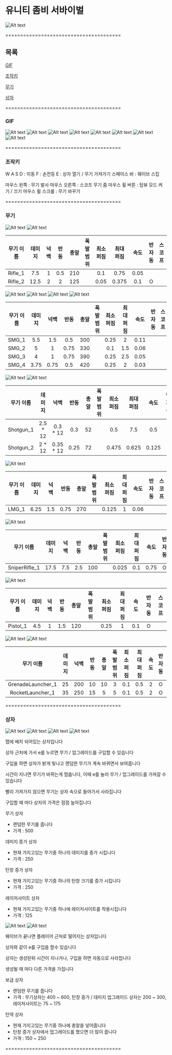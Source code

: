 # 유니티 좀비 서바이벌

![Alt text](/Images/Image_Title_1.png)

=======================================

## 목록
[GIF](https://github.com/Newfoldergames/Zombie#gif)

[조작키](https://github.com/Newfoldergames/Zombie#조작키)

[무기](https://github.com/Newfoldergames/Zombie#무기)

[상자](https://github.com/Newfoldergames/Zombie#상자)

=======================================

### GIF
![Alt text](/Images/Image_1.gif)
![Alt text](/Images/Image_2.gif)
![Alt text](/Images/Image_3.gif)
![Alt text](/Images/Image_4.gif)
![Alt text](/Images/Image_5.gif)
![Alt text](/Images/Image_6.gif)
![Alt text](/Images/Image_7.gif)
![Alt text](/Images/Image_8.gif)

=======================================

### 조작키

W A S D : 이동
F : 손전등
E : 상자 열기 / 무기 가져가기
스페이스 바 : 웨이브 스킵

마우스 왼쪽 : 무기 발사
마우스 오른쪽 : 스코프 무기 줌
마우스 휠 버튼 : 탑뷰 모드 켜기 / 끄기
마우스 휠 스크롤 : 무기 바꾸기


=======================================

### 무기

![Alt text](/Images/Image_Rifle_1.png)
![Alt text](/Images/Image_Rifle_2.png)

| 무기 이름 | 데미지 | 넉백 | 반동 | 총알 | 폭발 범위 | 최소 퍼짐 | 최대 퍼짐 | 속도 | 반자동 | 스코프 |
|:---------:|:------:|:----:|:----:|:----:|:---------:|:---------:|:---------:|:----:|:------:|:------:|
|  Rifle_1  |   7.5  |   1  |  0.5 |  210 |           |    0.1    |   0.75    | 0.05 |        |        |
|  Rifle_2  |  12.5  |   2  |   2  |  125 |           |    0.05   |   0.375   |  0.1 |    O   |        |

![Alt text](/Images/Image_SMG_1.png)
![Alt text](/Images/Image_SMG_2.png)
![Alt text](/Images/Image_SMG_3.png)
![Alt text](/Images/Image_SMG_4.png)

| 무기 이름 | 데미지 | 넉백 | 반동 | 총알 | 폭발 범위 | 최소 퍼짐 | 최대 퍼짐 | 속도 | 반자동 | 스코프 |
|:---------:|:------:|:----:|:----:|:----:|:---------:|:---------:|:---------:|:----:|:------:|:------:|
|   SMG_1   |   5.5  |  1.5 |  0.5 |  300 |           |    0.25   |     2     | 0.11 |        |        |
|   SMG_2   |    5   |   1  | 0.75 |  330 |           |    0.1    |    1.5    | 0.06 |        |        |
|   SMG_3   |    4   |   1  | 0.75 |  390 |           |    0.25   |    2.5    | 0.05 |        |        |
|   SMG_4   |  3.75  | 0.75 |  0.5 |  420 |           |    0.25   |     2     | 0.03 |        |        |

![Alt text](/Images/Image_Shotgun_1.png)
![Alt text](/Images/Image_Shotgun_2.png)

| 무기 이름 |  데미지  |    넉백   | 반동 | 총알 | 폭발 범위 | 최소 퍼짐 | 최대 퍼짐 |  속도 | 반자동 | 스코프 |
|:---------:|:--------:|:---------:|:----:|:----:|:---------:|:---------:|:---------:|:-----:|:------:|:------:|
| Shotgun_1 | 2.5 * 12 |  0.3 * 12 |  0.3 |  52  |           |    0.5    |    7.5    |  0.5  |    O   |        |
| Shotgun_2 |  2 * 12  | 0.35 * 12 | 0.25 |  72  |           |   0.475   |   0.625   | 0.125 |        |        |

![Alt text](/Images/Image_LMG_1.png)

| 무기 이름 | 데미지 | 넉백 | 반동 | 총알 | 폭발 범위 | 최소 퍼짐 | 최대 퍼짐 | 속도 | 반자동 | 스코프 |
|:---------:|:------:|:----:|:----:|:----:|:---------:|:---------:|:---------:|:----:|:------:|:------:|
|   LMG_1   |  6.25  |  1.5 | 0.75 |  270 |           |   0.125   |     1     | 0.06 |        |        |

![Alt text](/Images/Image_SniperRifle_1.png)

|   무기 이름   | 데미지 | 넉백 | 반동 | 총알 | 폭발 범위 | 최소 퍼짐 | 최대 퍼짐 | 속도 | 반자동 | 스코프 |
|:-------------:|:------:|:----:|:----:|:----:|:---------:|:---------:|:---------:|:----:|:------:|:------:|
| SniperRifle_1 |  17.5  |  7.5 |  2.5 |  100 |           |   0.025   |    0.1    | 0.75 |    O   |    O   |

![Alt text](/Images/Image_Pistol_1.png)

| 무기 이름 | 데미지 | 넉백 | 반동 | 총알 | 폭발 범위 | 최소 퍼짐 | 최대 퍼짐 | 속도 | 반자동 | 스코프 |
|:---------:|:------:|:----:|:----:|:----:|:---------:|:---------:|:---------:|:----:|:------:|:------:|
|  Pistol_1 |   4.5  |   1  |  1.5 |  120 |           |    0.25   |     1     |  0.1 |    O   |        |

![Alt text](/Images/Image_GrenadeLauncher_1.png)
![Alt text](/Images/Image_RocketLauncher_1.png)

|     무기 이름     | 데미지 | 넉백 | 반동 | 총알 | 폭발 범위 | 최소 퍼짐 | 최대 퍼짐 | 속도 | 반자동 | 스코프 |
|:-----------------:|:------:|:----:|:----:|:----:|:---------:|:---------:|:---------:|:----:|:------:|:------:|
| GrenadeLauncher_1 |   25   |  200 |  10  |  10  |     3     |    0.1    |    0.5    |   2  |    O   |        |
|  RocketLauncher_1 |   35   |  250 |  15  |   5  |     5     |    0.1    |    0.5    |   2  |    O   |        |

=======================================

### 상자
![Alt text](/Images/Image_Box_1.png)
![Alt text](/Images/Image_Box_2.png)
![Alt text](/Images/Image_Box_3.png)
![Alt text](/Images/Image_Box_4.png)

맵에 배치 되어있는 상자입니다

상자 근처에 가서 e를 누르면 무기 / 업그레이드를 구입할 수 있습니다

구입을 하면 상자가 밝게 빛나고 랜덤한 무기가 계속 바뀌면서 보여줍니다

시간이 지나면 무기가 바뀌는게 멈춥니다, 이때 e를 눌러 무기 / 업그레이드를 가져갈 수 있습니다

빨리 가져가지 않으면 무기는 상자 속으로 들어가서 사라집니다

구입할 때 마다 상자의 가격은 점점 높아집니다


무기 상자
- 랜덤한 무기를 줍니다
- 가격 : 500

데미지 증가 상자
- 현재 가지고있는 무기중 하나의 데미지를 증가 시킵니다
- 가격 : 250

탄창 증가 상자
- 현재 가지고있는 무기중 하나의 탄창 크기를 증가 시킵니다
- 가격 : 250

레이저사이트 상자
- 현재 가지고있는 무기중 하나에 레이저사이트를 착용시킵니다
- 가격 : 125


![Alt text](/Images/Image_Crate_1.png)
![Alt text](/Images/Image_Crate_2.png)

웨이브가 끝나면 플레이어 근처로 떨어지는 상자입니다

상자와 같이 e를 구입을 할수 있습니다

상자는 생성된뒤 시간이 지나거나, 구입을 하면 자동으로 사라집니다

생성될 때 마다 다른 가격을 가집니다


보급 상자
- 랜덤한 무기를 줍니다
- 가격 : 무기상자는 400 ~ 600, 탄창 증가 / 데미지 업그레이드 상자는 200 ~ 300, 레이저사이트는 75 ~ 175

탄약 상자
- 현재 가지고있는 무기중 하나에 총알을 넣어줍니다
- 탄창 증가 상자에서 업그레이드를 했으면 더 많이 줍니다
- 가격 : 150 ~ 250

=======================================
